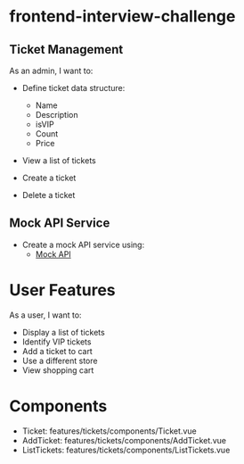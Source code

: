 # frontend-interview-challenge

## Ticket Management
As an admin, I want to:

- Define ticket data structure:
  - Name
  - Description
  - isVIP
  - Count
  - Price

- View a list of tickets
- Create a ticket
- Delete a ticket

## Mock API Service
- Create a mock API service using:
  - [Mock API](https://mockapi.io/)

# User Features
As a user, I want to:

- Display a list of tickets
- Identify VIP tickets
- Add a ticket to cart
- Use a different store
- View shopping cart

# Components
- Ticket: features/tickets/components/Ticket.vue
- AddTicket: features/tickets/components/AddTicket.vue
- ListTickets: features/tickets/components/ListTickets.vue
